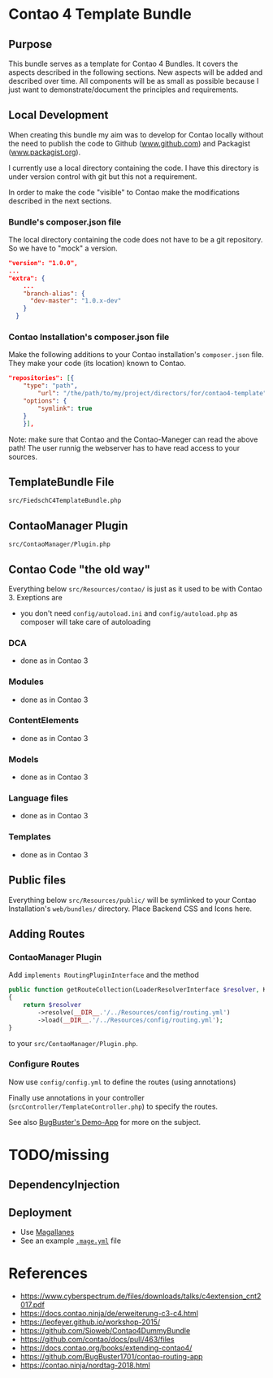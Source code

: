 # Contao 4 Template Bundle

## Purpose

This bundle serves as a template for Contao 4 Bundles. It covers the aspects described in the following 
sections. New aspects will be added and described over time. All components will be as small as possible
because I just want to demonstrate/document the principles and requirements. 



## Local Development 

When creating this bundle my aim was to develop for Contao locally without the need to publish the
code to Github (www.github.com) and Packagist (www.packagist.org). 
  
I currently use a local directory containing the code. I have this directory is under version control 
with git but this not a requirement.  
 
In order to make the code "visible" to Contao make the modifications described in the next sections.


### Bundle's composer.json file

The local directory containing the code does not have to be a git repository. So we have to "mock" 
a version. 

```json
"version": "1.0.0",
...
"extra": {
    ...
    "branch-alias": {
      "dev-master": "1.0.x-dev"
    }
  }
```


### Contao Installation's composer.json file

Make the following additions to your Contao installation's `composer.json` file. They make your 
code (its location) known to Contao.  

```json
"repositories": [{
    "type": "path",
        "url": "/the/path/to/my/project/directors/for/contao4-template",
    "options": {
        "symlink": true
    }
    }],
```
Note: make sure that Contao and the Contao-Maneger can read the above path! The user runnig the webserver 
has to have read access to your sources.


## TemplateBundle File

`src/FiedschC4TemplateBundle.php`


## ContaoManager Plugin

`src/ContaoManager/Plugin.php`

## Contao Code "the old way"

Everything below `src/Resources/contao/` is just as it used to be with Contao 3. Exeptions are

* you don't need `config/autoload.ini` and `config/autoload.php` as composer will take care of 
autoloading


### DCA

* done as in Contao 3

### Modules

* done as in Contao 3

### ContentElements

* done as in Contao 3

### Models

* done as in Contao 3

### Language files

* done as in Contao 3

### Templates

* done as in Contao 3

## Public files

Everything below `src/Resources/public/`  will be symlinked to your Contao Installation's 
`web/bundles/` directory. Place Backend CSS and Icons here. 


## Adding Routes


### ContaoManager Plugin

Add `implements RoutingPluginInterface`  and the method

```php
public function getRouteCollection(LoaderResolverInterface $resolver, KernelInterface $kernel)
{
    return $resolver
        ->resolve(__DIR__.'/../Resources/config/routing.yml')
        ->load(__DIR__.'/../Resources/config/routing.yml');
}
````
to your `src/ContaoManager/Plugin.php`.


### Configure Routes

Now use `config/config.yml` to define the routes (using annotations)

Finally use annotations in your controller (`srcController/TemplateController.php`) to specify 
the routes.

See also [BugBuster's Demo-App](https://github.com/BugBuster1701/contao-routing-app)
for more on the subject. 


 

# TODO/missing


## DependencyInjection


## Deployment

* Use [Magallanes](https://www.magephp.com)
* See an example [`.mage.yml`](https://github.com/terminal42/contao-standard/blob/master/.mage.yml) file


# References

* https://www.cyberspectrum.de/files/downloads/talks/c4extension_cnt2017.pdf
* https://docs.contao.ninja/de/erweiterung-c3-c4.html
* https://leofeyer.github.io/workshop-2015/ 
* https://github.com/Sioweb/Contao4DummyBundle
* https://github.com/contao/docs/pull/463/files
* https://docs.contao.org/books/extending-contao4/
* https://github.com/BugBuster1701/contao-routing-app
* https://contao.ninja/nordtag-2018.html

